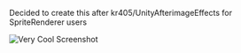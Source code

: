 Decided to create this after kr405/UnityAfterimageEffects for SpriteRenderer users

![Very Cool Screenshot](https://github.com/username/repository-name/blob/main/path/to/image.png)
